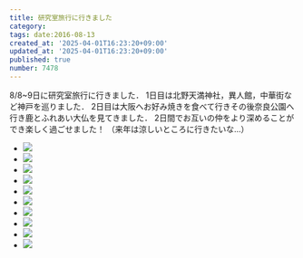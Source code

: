```yaml
---
title: 研究室旅行に行きました
category:
tags: date:2016-08-13
created_at: '2025-04-01T16:23:20+09:00'
updated_at: '2025-04-01T16:23:20+09:00'
published: true
number: 7478
---
```


8/8~9日に研究室旅行に行きました． 
1日目は北野天満神社，異人館，中華街など神戸を巡りました．
2日目は大阪へお好み焼きを食べて行きその後奈良公園へ行き鹿とふれあい大仏を見てきました．
2日間でお互いの仲をより深めることができ楽しく過ごせました！ （来年は涼しいところに行きたいな…）

<div class="img-container">
    <ul class="slider">
        <li><a href="/hpg/img/2016/08/P8090210.jpg" data-lightbox="2016-08-13"><img src="/hpg/img/thumbnail/2016/08/P8090210.jpg" loading='lazy' /></a></li>
        <li><a href="/hpg/img/2016/08/IMG_0164.jpg" data-lightbox="2016-08-13"><img src="/hpg/img/thumbnail/2016/08/IMG_0164.jpg" loading='lazy' /></a></li>
        <li><a href="/hpg/img/2016/08/20160811_7905-1.jpg" data-lightbox="2016-08-13"><img src="/hpg/img/thumbnail/2016/08/20160811_7905-1.jpg" loading='lazy' /></a></li>
        <li><a href="/hpg/img/2016/08/P8080023.jpg" data-lightbox="2016-08-13"><img src="/hpg/img/thumbnail/2016/08/P8080023.jpg" loading='lazy' /></a></li>
        <li><a href="/hpg/img/2016/08/P8080052.jpg" data-lightbox="2016-08-13"><img src="/hpg/img/thumbnail/2016/08/P8080052.jpg" loading='lazy' /></a></li>
        <li><a href="/hpg/img/2016/08/20160811_762-1.jpg" data-lightbox="2016-08-13"><img src="/hpg/img/thumbnail/2016/08/20160811_762-1.jpg" loading='lazy' /></a></li>
        <li><a href="/hpg/img/2016/08/P8090059.jpg" data-lightbox="2016-08-13"><img src="/hpg/img/thumbnail/2016/08/P8090059.jpg" loading='lazy' /></a></li>
        <li><a href="/hpg/img/2016/08/IMG_0179.jpg" data-lightbox="2016-08-13"><img src="/hpg/img/thumbnail/2016/08/IMG_0179.jpg" loading='lazy' /></a></li>
        <li><a href="/hpg/img/2016/08/P8090132.jpg" data-lightbox="2016-08-13"><img src="/hpg/img/thumbnail/2016/08/P8090132.jpg" loading='lazy' /></a></li>
        <li><a href="/hpg/img/2016/08/P8090180.jpg" data-lightbox="2016-08-13"><img src="/hpg/img/thumbnail/2016/08/P8090180.jpg" loading='lazy' /></a></li>
    </ul>
</div>
